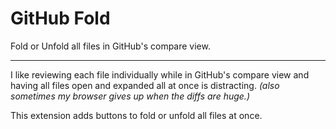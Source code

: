 # GitHub Fold

Fold or Unfold all files in GitHub's compare view.

---

I like reviewing each file individually while in GitHub's compare view and having all files open and expanded all at once is distracting. _(also sometimes my browser gives up when the diffs are huge.)_

This extension adds buttons to fold or unfold all files at once.